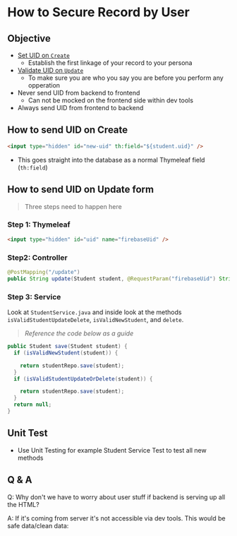 # How to Secure Record by User

## Objective
- [Set UID on `Create`](#how-to-send-uid-on-create) 
   - Establish the first linkage of your record to your persona
- [Validate UID on `Update`](#how-to-send-uid-on-update-form)
   - To make sure you are who you say you are before you perform any opperation
- Never send UID from backend to frontend
   - Can not be mocked on the frontend side within dev tools
- Always send UID from frontend to backend

## How to send UID on Create
```HTML 
<input type="hidden" id="new-uid" th:field="${student.uid}" />
```
- This goes straight into the database as a normal Thymeleaf field (`th:field`)

## How to send UID on Update form
> Three steps need to happen here
### Step 1: Thymeleaf
```HTML
<input type="hidden" id="uid" name="firebaseUid" />
```

### Step2: Controller
```JAVA
@PostMapping("/update")
public String update(Student student, @RequestParam("firebaseUid") String firebaseUid)
```

### Step 3: Service 

Look at `StudentService.java` and inside look at the methods `isValidStudentUpdateDelete`,
`isValidNewStudent`, and `delete`. 
> _Reference the code below as a guide_

```JAVA
public Student save(Student student) {
  if (isValidNewStudent(student)) {

    return studentRepo.save(student);
  }
  if (isValidStudentUpdateOrDelete(student)) {

    return studentRepo.save(student);
  }
  return null;
}
```

## Unit Test
- Use Unit Testing for example Student Service Test to test all new methods
























## Q & A

Q: Why don't we have to worry about user stuff if backend is serving up all the HTML?

A: If it's coming from server it's not accessible via dev tools. This would be safe data/clean data: 

